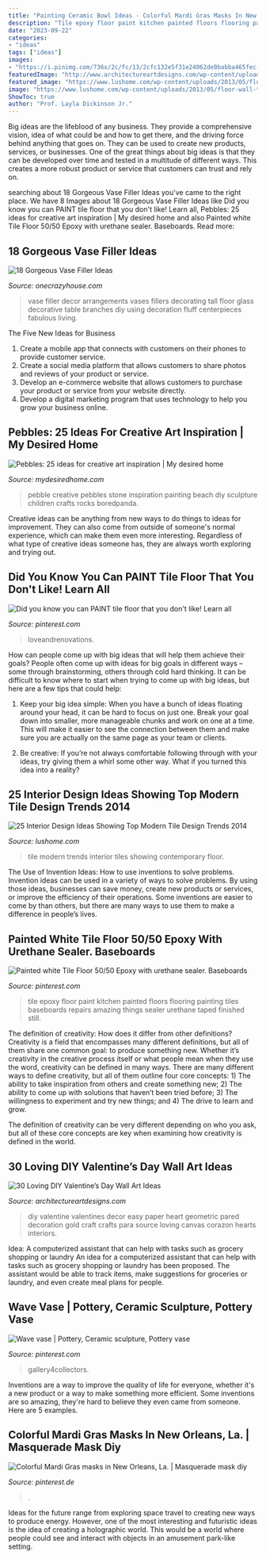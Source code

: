 ```yaml
---
title: "Painting Ceramic Bowl Ideas - Colorful Mardi Gras Masks In New Orleans, La."
description: "Tile epoxy floor paint kitchen painted floors flooring painting tiles baseboards repairs amazing things sealer urethane taped finished still"
date: "2023-09-22"
categories:
- "ideas"
tags: ["ideas"]
images:
- "https://i.pinimg.com/736x/2c/fc/13/2cfc132e5f31e24062de0babba465fec--white-tile-floors-white-tiles.jpg"
featuredImage: "http://www.architectureartdesigns.com/wp-content/uploads/2014/01/2218-630x839.jpg"
featured_image: "https://www.lushome.com/wp-content/uploads/2013/05/floor-wall-tile-designs-modern-interior-design-trends-18.jpg"
image: "https://www.lushome.com/wp-content/uploads/2013/05/floor-wall-tile-designs-modern-interior-design-trends-18.jpg"
ShowToc: true
author: "Prof. Layla Dickinson Jr."
---
```



Big ideas are the lifeblood of any business. They provide a comprehensive vision, idea of what could be and how to get there, and the driving force behind anything that goes on. They can be used to create new products, services, or businesses. One of the great things about big ideas is that they can be developed over time and tested in a multitude of different ways. This creates a more robust product or service that customers can trust and rely on.

	

		
searching about 18 Gorgeous Vase Filler Ideas you've came to the right place. We have 8 Images about 18 Gorgeous Vase Filler Ideas like Did you know you can PAINT tile floor that you don&#039;t like! Learn all, Pebbles: 25 ideas for creative art inspiration | My desired home and also Painted white Tile Floor 50/50 Epoxy with urethane sealer. Baseboards. Read more:
		
    
## 18 Gorgeous Vase Filler Ideas

<img loading=lazy src="https://cdn.onecrazyhouse.com/wp-content/uploads/2016/04/vase-filler-ideas-2.jpg" onerror="this.onerror=null;this.src='https://tse1.mm.bing.net/th?id=OIP.eJOemW_8cB88JVgKYDA4_wHaLL&amp;pid=15.1';" alt="18 Gorgeous Vase Filler Ideas">

_Source: onecrazyhouse.com_

>vase filler decor arrangements vases fillers decorating tall floor glass decorative table branches diy using decoration fluff centerpieces fabulous living. 

	

The Five New Ideas for Business
1. Create a mobile app that connects with customers on their phones to provide customer service. 
2. Create a social media platform that allows customers to share photos and reviews of your product or service. 
3. Develop an e-commerce website that allows customers to purchase your product or service from your website directly. 
4. Develop a digital marketing program that uses technology to help you grow your business online.

    
## Pebbles: 25 Ideas For Creative Art Inspiration | My Desired Home

<img loading=lazy src="http://mydesiredhome.com/wp-content/uploads/2018/04/Pebble-art-ideas19.jpg" onerror="this.onerror=null;this.src='https://tse3.mm.bing.net/th?id=OIP.SRUUFM-JabuN2V3gQHZ-pQHaJ6&amp;pid=15.1';" alt="Pebbles: 25 ideas for creative art inspiration | My desired home">

_Source: mydesiredhome.com_

>pebble creative pebbles stone inspiration painting beach diy sculpture children crafts rocks boredpanda. 

	

Creative ideas can be anything from new ways to do things to ideas for improvement. They can also come from outside of someone's normal experience, which can make them even more interesting. Regardless of what type of creative ideas someone has, they are always worth exploring and trying out.

    
## Did You Know You Can PAINT Tile Floor That You Don&#039;t Like! Learn All

<img loading=lazy src="https://i.pinimg.com/736x/82/76/2e/82762e802698afbcba2c2cfdecc3a4f7.jpg" onerror="this.onerror=null;this.src='https://tse3.mm.bing.net/th?id=OIP.gH0AnljFLOLLkW46rbmd5AHaJ3&amp;pid=15.1';" alt="Did you know you can PAINT tile floor that you don&#039;t like! Learn all">

_Source: pinterest.com_

>loveandrenovations. 

	

How can people come up with big ideas that will help them achieve their goals?
People often come up with ideas for big goals in different ways – some through brainstorming, others through cold hard thinking. It can be difficult to know where to start when trying to come up with big ideas, but here are a few tips that could help:
1. Keep your big idea simple: When you have a bunch of ideas floating around your head, it can be hard to focus on just one. Break your goal down into smaller, more manageable chunks and work on one at a time. This will make it easier to see the connection between them and make sure you are actually on the same page as your team or clients.

2. Be creative: If you’re not always comfortable following through with your ideas, try giving them a whirl some other way. What if you turned this idea into a reality?

    
## 25 Interior Design Ideas Showing Top Modern Tile Design Trends 2014

<img loading=lazy src="https://www.lushome.com/wp-content/uploads/2013/05/floor-wall-tile-designs-modern-interior-design-trends-18.jpg" onerror="this.onerror=null;this.src='https://tse4.mm.bing.net/th?id=OIP.kIwNenlopJQ6mokE3wWkYAHaID&amp;pid=15.1';" alt="25 Interior Design Ideas Showing Top Modern Tile Design Trends 2014">

_Source: lushome.com_

>tile modern trends interior tiles showing contemporary floor. 

	

The Use of Invention Ideas: How to use inventions to solve problems.
Invention ideas can be used in a variety of ways to solve problems. By using those ideas, businesses can save money, create new products or services, or improve the efficiency of their operations. Some inventions are easier to come by than others, but there are many ways to use them to make a difference in people’s lives.

    
## Painted White Tile Floor 50/50 Epoxy With Urethane Sealer. Baseboards

<img loading=lazy src="https://i.pinimg.com/736x/2c/fc/13/2cfc132e5f31e24062de0babba465fec--white-tile-floors-white-tiles.jpg" onerror="this.onerror=null;this.src='https://tse4.mm.bing.net/th?id=OIP.8Wap8GZmoawt6cUhuvBlPgHaJ3&amp;pid=15.1';" alt="Painted white Tile Floor 50/50 Epoxy with urethane sealer. Baseboards">

_Source: pinterest.com_

>tile epoxy floor paint kitchen painted floors flooring painting tiles baseboards repairs amazing things sealer urethane taped finished still. 

	

The definition of creativity: How does it differ from other definitions?
Creativity is a field that encompasses many different definitions, but all of them share one common goal: to produce something new. Whether it’s creativity in the creative process itself or what people mean when they use the word, creativity can be defined in many ways. 
There are many different ways to define creativity, but all of them outline four core concepts: 1) The ability to take inspiration from others and create something new; 2) The ability to come up with solutions that haven’t been tried before; 3) The willingness to experiment and try new things; and 4) The drive to learn and grow. 

The definition of creativity can be very different depending on who you ask, but all of these core concepts are key when examining how creativity is defined in the world.

    
## 30 Loving DIY Valentine’s Day Wall Art Ideas

<img loading=lazy src="http://www.architectureartdesigns.com/wp-content/uploads/2014/01/2218-630x839.jpg" onerror="this.onerror=null;this.src='https://tse1.mm.bing.net/th?id=OIP.8TK65HhsuaHPwM2SS1-nNAHaJ3&amp;pid=15.1';" alt="30 Loving DIY Valentine’s Day Wall Art Ideas">

_Source: architectureartdesigns.com_

>diy valentine valentines decor easy paper heart geometric pared decoration gold craft crafts para source loving canvas corazon hearts interiors. 

	

Idea: A computerized assistant that can help with tasks such as grocery shopping or laundry
An idea for a computerized assistant that can help with tasks such as grocery shopping or laundry has been proposed. The assistant would be able to track items, make suggestions for groceries or laundry, and even create meal plans for people.

    
## Wave Vase | Pottery, Ceramic Sculpture, Pottery Vase

<img loading=lazy src="https://i.pinimg.com/736x/41/63/58/416358a3824aa83c47e7eb6ac481d015--beach-house-decor-beach-houses.jpg" onerror="this.onerror=null;this.src='https://tse1.mm.bing.net/th?id=OIP.ksFXR4wuS0D-1zN3RpuTIQAAAA&amp;pid=15.1';" alt="Wave vase | Pottery, Ceramic sculpture, Pottery vase">

_Source: pinterest.com_

>gallery4collectors. 

	

Inventions are a way to improve the quality of life for everyone, whether it's a new product or a way to make something more efficient. Some inventions are so amazing, they're hard to believe they even came from someone. Here are 5 examples.

    
## Colorful Mardi Gras Masks In New Orleans, La. | Masquerade Mask Diy

<img loading=lazy src="https://i.pinimg.com/736x/13/69/74/136974291571e4fef46092d4a362a796--feather-mask-mask-ideas.jpg" onerror="this.onerror=null;this.src='https://tse3.mm.bing.net/th?id=OIP.sMvdPg1YmX9u3ufw7REeUAHaFg&amp;pid=15.1';" alt="Colorful Mardi Gras masks in New Orleans, La. | Masquerade mask diy">

_Source: pinterest.de_

>. 

	

Ideas for the future range from exploring space travel to creating new ways to produce energy. However, one of the most interesting and futuristic ideas is the idea of creating a holographic world. This would be a world where people could see and interact with objects in an amusement park-like setting.

